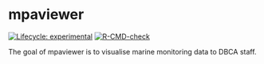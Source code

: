 
<!-- README.md is generated from README.Rmd. Please edit that file -->

# mpaviewer

<!-- badges: start -->

[![Lifecycle:
experimental](https://img.shields.io/badge/lifecycle-experimental-orange.svg)](https://lifecycle.r-lib.org/articles/stages.html#experimental)
[![R-CMD-check](https://github.com/dbca-wa/mpaviewer/workflows/R-CMD-check/badge.svg)](https://github.com/dbca-wa/mpaviewer/actions)
<!-- badges: end -->

The goal of mpaviewer is to visualise marine monitoring data to DBCA
staff.
